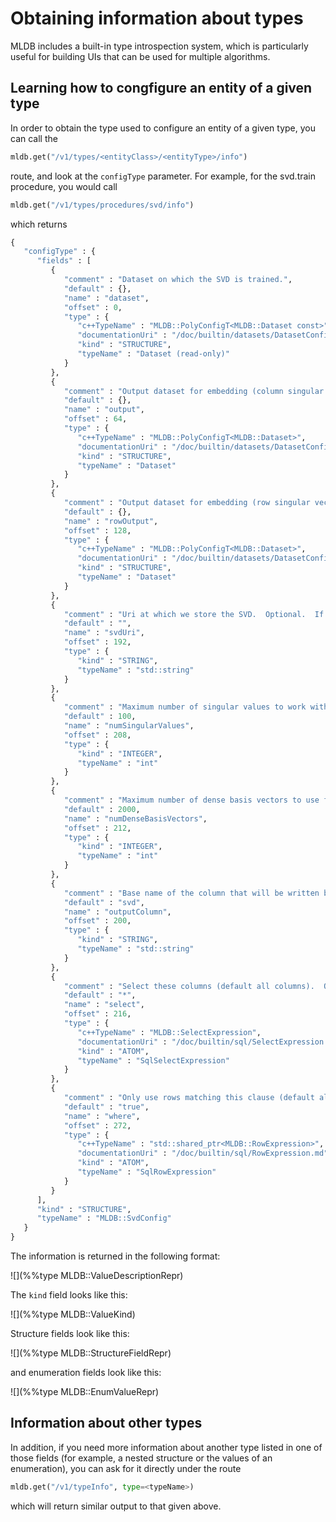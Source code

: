 # Obtaining information about types

MLDB includes a built-in type introspection system, which is particularly useful for
building UIs that can be used for multiple algorithms.

## Learning how to congfigure an entity of a given type

In order to obtain the type used to configure an entity of a given type, you can
call the

```python
mldb.get("/v1/types/<entityClass>/<entityType>/info")
```

route, and look at the `configType` parameter.  For example, for the svd.train procedure,
you would call

```python
mldb.get("/v1/types/procedures/svd/info")
```

which returns

```python
{
   "configType" : {
      "fields" : [
         {
            "comment" : "Dataset on which the SVD is trained.",
            "default" : {},
            "name" : "dataset",
            "offset" : 0,
            "type" : {
               "c++TypeName" : "MLDB::PolyConfigT<MLDB::Dataset const>",
               "documentationUri" : "/doc/builtin/datasets/DatasetConfig.md",
               "kind" : "STRUCTURE",
               "typeName" : "Dataset (read-only)"
            }
         },
         {
            "comment" : "Output dataset for embedding (column singular vectors go here)",
            "default" : {},
            "name" : "output",
            "offset" : 64,
            "type" : {
               "c++TypeName" : "MLDB::PolyConfigT<MLDB::Dataset>",
               "documentationUri" : "/doc/builtin/datasets/DatasetConfig.md",
               "kind" : "STRUCTURE",
               "typeName" : "Dataset"
            }
         },
         {
            "comment" : "Output dataset for embedding (row singular vectors go here)",
            "default" : {},
            "name" : "rowOutput",
            "offset" : 128,
            "type" : {
               "c++TypeName" : "MLDB::PolyConfigT<MLDB::Dataset>",
               "documentationUri" : "/doc/builtin/datasets/DatasetConfig.md",
               "kind" : "STRUCTURE",
               "typeName" : "Dataset"
            }
         },
         {
            "comment" : "Uri at which we store the SVD.  Optional.  If empty, the SVD model will not be stored",
            "default" : "",
            "name" : "svdUri",
            "offset" : 192,
            "type" : {
               "kind" : "STRING",
               "typeName" : "std::string"
            }
         },
         {
            "comment" : "Maximum number of singular values to work with.  If there are not enough degrees of freedom in the dataset (it is rank-deficient), then less than this number may be used",
            "default" : 100,
            "name" : "numSingularValues",
            "offset" : 208,
            "type" : {
               "kind" : "INTEGER",
               "typeName" : "int"
            }
         },
         {
            "comment" : "Maximum number of dense basis vectors to use for the SVD.  This parameter gives the number of dimensions into which the project is made.  The runtime goes up with the square of this parameter, in other words 10 times as many is 100 times as long to run.",
            "default" : 2000,
            "name" : "numDenseBasisVectors",
            "offset" : 212,
            "type" : {
               "kind" : "INTEGER",
               "typeName" : "int"
            }
         },
         {
            "comment" : "Base name of the column that will be written by the SVD.  A number will be appended from 0 to numSingularValues.",
            "default" : "svd",
            "name" : "outputColumn",
            "offset" : 200,
            "type" : {
               "kind" : "STRING",
               "typeName" : "std::string"
            }
         },
         {
            "comment" : "Select these columns (default all columns).  Only plain column names may be used; it is not possible to select on an expression (like x + 1)",
            "default" : "*",
            "name" : "select",
            "offset" : 216,
            "type" : {
               "c++TypeName" : "MLDB::SelectExpression",
               "documentationUri" : "/doc/builtin/sql/SelectExpression.md",
               "kind" : "ATOM",
               "typeName" : "SqlSelectExpression"
            }
         },
         {
            "comment" : "Only use rows matching this clause (default all rows)",
            "default" : "true",
            "name" : "where",
            "offset" : 272,
            "type" : {
               "c++TypeName" : "std::shared_ptr<MLDB::RowExpression>",
               "documentationUri" : "/doc/builtin/sql/RowExpression.md",
               "kind" : "ATOM",
               "typeName" : "SqlRowExpression"
            }
         }
      ],
      "kind" : "STRUCTURE",
      "typeName" : "MLDB::SvdConfig"
   }
}
```

The information is returned in the following format:

![](%%type MLDB::ValueDescriptionRepr)

The `kind` field looks like this:

![](%%type MLDB::ValueKind)

Structure fields look like this:

![](%%type MLDB::StructureFieldRepr)

and enumeration fields look like this:

![](%%type MLDB::EnumValueRepr)


## Information about other types

In addition, if you need more information about another type listed in one of those
fields (for example, a nested structure or the values of an enumeration), you can
ask for it directly under the route

```python
mldb.get("/v1/typeInfo", type=<typeName>)
```

which will return similar output to that given above.

